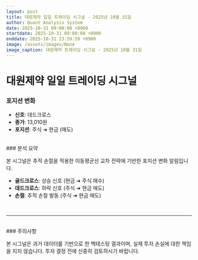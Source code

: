 ```yaml
---
layout: post
title: 대원제약 일일 트레이딩 시그널 - 2025년 10월 31일
author: Quant Analysis System
date: 2025-10-31 09:00:00 +0900
startdate: 2025-10-31 09:00:00 +0900
enddate: 2025-10-31 23:59:59 +0900
image: /assets/images/None
image_caption: 대원제약 트레이딩 시그널 - 2025년 10월 31일
---
```


# 대원제약 일일 트레이딩 시그널

### 포지션 변화

- **신호**: 데드크로스
- **종가**: 13,010원
- **포지션**: 주식 ➜ 현금 (매도)

<br />
### 분석 요약

본 시그널은 추적 손절을 적용한 이동평균선 교차 전략에 기반한 포지션 변화 알림입니다.

- **골드크로스**: 상승 신호 (현금 ➜ 주식 매수)
- **데드크로스**: 하락 신호 (주식 ➜ 현금 매도)
- **손절**: 추적 손절 발동 (주식 ➜ 현금 매도)
<br />

---

<br />
### 주의사항

본 시그널은 과거 데이터를 기반으로 한 백테스팅 결과이며, 실제 투자 손실에 대한 책임을 지지 않습니다. 투자 결정 전에 신중히 검토하시기 바랍니다.
